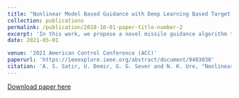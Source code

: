 ```yaml
---
title: "Nonlinear Model Based Guidance with Deep Learning Based Target Trajectory Prediction Against Aerial Agile Attack Patterns"
collection: publications
permalink: /publication/2010-10-01-paper-title-number-2
excerpt: 'In this work, we propose a novel missile guidance algorithm that combines deep learning based trajectory prediction with nonlinear model predictive control. Although missile guidance and threat interception is a well-studied problem, existing algorithms’ performance degrade significantly when the target is pulling high acceleration attack maneuvers while rapidly changing its direction. We argue that since most threats execute similar attack maneuvers, these nonlinear trajectory patterns can be processed with modern machine learning methods to build high accuracy trajectory prediction algorithms. We train a long short-term memory network (LSTM) based on a class of simulated structured agile attack patterns, then combine this predictor with quadratic programming based nonlinear model predictive control (NMPC). Our method, named nonlinear model based predictive control with target acceleration predictions (NMPC-TAP), significantly outperforms compared approaches in terms of miss distance, for the scenarios where the target/threat is executing agile maneuvers.'
date: 2021-05-01

venue: '2021 American Control Conference (ACC)'
paperurl: 'https://ieeexplore.ieee.org/abstract/document/9483038'
citation: 'A. S. Satir, U. Demir, G. G. Sever and N. K. Ure, "Nonlinear Model Based Guidance with Deep Learning Based Target Trajectory Prediction Against Aerial Agile Attack Patterns," 2021 American Control Conference (ACC), 2021, pp. 2607-2612, doi: 10.23919/ACC50511.2021.9483038'
---
```

[Download paper here](http://academicpages.github.io/files/paper2.pdf)
